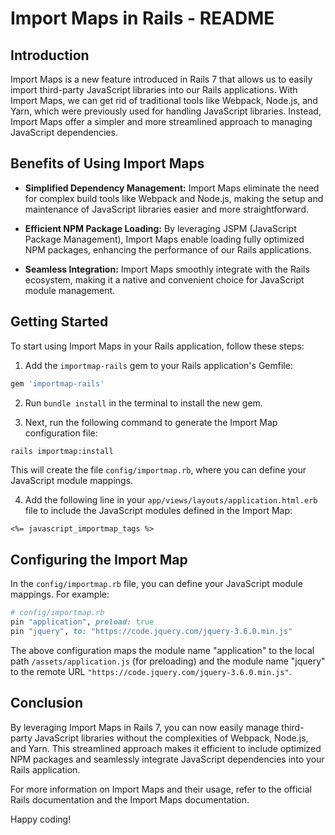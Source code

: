 # Import Maps in Rails - README

## Introduction

Import Maps is a new feature introduced in Rails 7 that allows us to easily import third-party JavaScript libraries into our Rails applications. With Import Maps, we can get rid of traditional tools like Webpack, Node.js, and Yarn, which were previously used for handling JavaScript libraries. Instead, Import Maps offer a simpler and more streamlined approach to managing JavaScript dependencies.

## Benefits of Using Import Maps

- **Simplified Dependency Management:** Import Maps eliminate the need for complex build tools like Webpack and Node.js, making the setup and maintenance of JavaScript libraries easier and more straightforward.

- **Efficient NPM Package Loading:** By leveraging JSPM (JavaScript Package Management), Import Maps enable loading fully optimized NPM packages, enhancing the performance of our Rails applications.

- **Seamless Integration:** Import Maps smoothly integrate with the Rails ecosystem, making it a native and convenient choice for JavaScript module management.

## Getting Started

To start using Import Maps in your Rails application, follow these steps:

1. Add the `importmap-rails` gem to your Rails application's Gemfile:

```ruby
gem 'importmap-rails'
```

2. Run `bundle install` in the terminal to install the new gem.

3. Next, run the following command to generate the Import Map configuration file:

```bash
rails importmap:install
```

This will create the file `config/importmap.rb`, where you can define your JavaScript module mappings.

4. Add the following line in your `app/views/layouts/application.html.erb` file to include the JavaScript modules defined in the Import Map:

```erb
<%= javascript_importmap_tags %>
```

## Configuring the Import Map

In the `config/importmap.rb` file, you can define your JavaScript module mappings. For example:

```ruby
# config/importmap.rb
pin "application", preload: true
pin "jquery", to: "https://code.jquery.com/jquery-3.6.0.min.js"
```

The above configuration maps the module name "application" to the local path `/assets/application.js` (for preloading) and the module name "jquery" to the remote URL `"https://code.jquery.com/jquery-3.6.0.min.js"`.

## Conclusion

By leveraging Import Maps in Rails 7, you can now easily manage third-party JavaScript libraries without the complexities of Webpack, Node.js, and Yarn. This streamlined approach makes it efficient to include optimized NPM packages and seamlessly integrate JavaScript dependencies into your Rails application.

For more information on Import Maps and their usage, refer to the official Rails documentation and the Import Maps documentation.

Happy coding!
